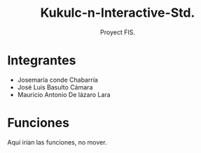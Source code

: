 <h1 align="center">
Kukulc-n-Interactive-Std.
</h1>
<div align="center">
Proyect FIS.

</div>

<a name="top"></a>

# Integrantes

- Josemaría conde Chabarría
- José Luis Basulto Cámara
- Mauricio Antonio De lázaro Lara

# Funciones

Aquí irían las funciones, no mover.

</div>
